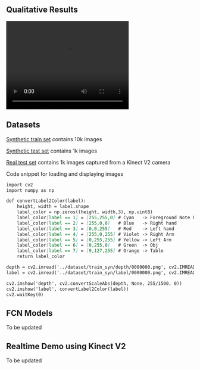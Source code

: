 <head>
  <script src="http://api.html5media.info/1.1.8/html5media.min.js"></script>
</head>

## Qualitative Results
<video width="329" height="237" controls>
  <source type="video/mp4" src="https://github.com/gmntu/semseg/blob/master/input_depth.mp4">
</video>

## Datasets
[Synthetic train set](https://github.com/gmntu/semseg/tree/master/dataset/train_syn) contains 10k images

[Synthetic test set](https://github.com/gmntu/semseg/tree/master/dataset/test_syn) contains 1k images

[Real test set](https://github.com/gmntu/semseg/tree/master/dataset/test_kv2) contains 1k images captured from a Kinect V2 camera

Code snippet for loading and displaying images

```markdown
import cv2
import numpy as np

def convertLabel2Color(label):
	height, width = label.shape
	label_color = np.zeros((height, width,3), np.uint8)
	label_color[label == 1] = [255,255,0] # Cyan   -> Foreground Note BGR
	label_color[label == 2] = [255,0,0]   # Blue   -> Right hand
	label_color[label == 3] = [0,0,255]   # Red    -> Left hand
	label_color[label == 4] = [255,0,255] # Violet -> Right Arm
	label_color[label == 5] = [0,255,255] # Yellow -> Left Arm
	label_color[label == 6] = [0,255,0]   # Green  -> Obj    
	label_color[label == 7] = [9,127,255] # Orange -> Table    
	return label_color

depth = cv2.imread('../dataset/train_syn/depth/0000000.png', cv2.IMREAD_ANYDEPTH)
label = cv2.imread('../dataset/train_syn/label/0000000.png', cv2.IMREAD_GRAYSCALE)

cv2.imshow('depth', cv2.convertScaleAbs(depth, None, 255/1500, 0))
cv2.imshow('label', convertLabel2Color(label))
cv2.waitKey(0)
```


## FCN Models
To be updated

## Realtime Demo using Kinect V2
To be updated


